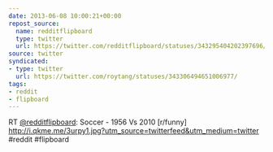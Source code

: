 ```yaml
---
date: 2013-06-08 10:00:21+00:00
repost_source:
  name: redditflipboard
  type: twitter
  url: https://twitter.com/redditflipboard/statuses/343295404202397696/
source: twitter
syndicated:
- type: twitter
  url: https://twitter.com/roytang/statuses/343306494651006977/
tags:
- reddit
- flipboard
---
```


RT [@redditflipboard](https://twitter.com/redditflipboard/): Soccer - 1956 Vs 2010 [r/funny] http://i.qkme.me/3urpy1.jpg?utm_source=twitterfeed&utm_medium=twitter #reddit #flipboard
